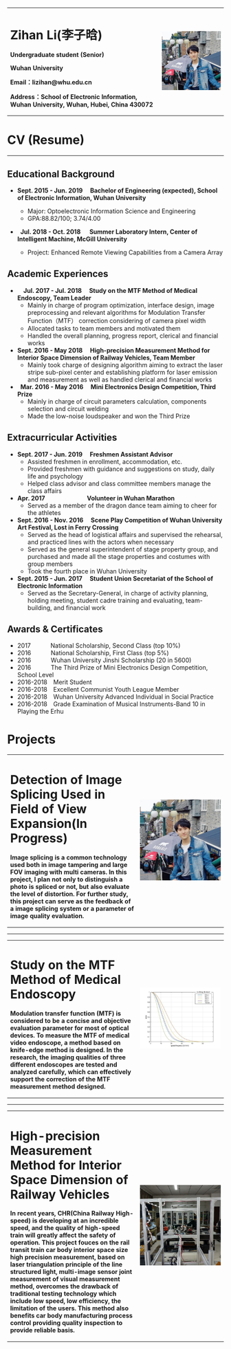 <table border="0">
  <tr>
    <td width="70%">
      <h1>Zihan Li(李子晗)</h1>
      <p><b>Undergraduate student (Senior)</b></p>
      <p><b>Wuhan University</b></p>
      <p><b>Email：lizihan@whu.edu.cn</b></p>
      <p><b>Address：School of Electronic Information, Wuhan University, Wuhan, Hubei, China 430072</b></p>
    </td>
    <td width="30%">
     <img src="/QuebecCity1.jpg" width="100%">     
    </td>
  </tr>
</table>

# CV (Resume)
---
## Educational Background
- **Sept. 2015 - Jun. 2019 &emsp;Bachelor of Engineering (expected), School of Electronic Information, Wuhan University**
  - Major: Optoelectronic Information Science and Engineering
  - GPA:88.82/100; 3.74/4.00

- **&ensp;Jul. 2018 - Oct. 2018 &emsp;  Summer Laboratory Intern, Center of Intelligent Machine, McGill University**
  - Project: Enhanced Remote Viewing Capabilities from a Camera Array
  
## Academic Experiences
- **&emsp;Jul. 2017 - Jul. 2018 &emsp;Study on the MTF Method of Medical Endoscopy, Team Leader**
  - Mainly in charge of program optimization, interface design, image preprocessing and relevant algorithms for Modulation Transfer Function（MTF） correction considering of camera pixel width
  - Allocated tasks to team members and motivated them
  - Handled the overall planning, progress report, clerical and financial works
- **Sept. 2016 - May 2018 &emsp;High-precision Measurement Method for Interior Space Dimension of Railway Vehicles, Team Member**
  - Mainly took charge of designing algorithm aiming to extract the laser stripe sub-pixel center and establishing platform for laser emission and measurement as well as handled clerical and financial works
- **&ensp;Mar. 2016 - May 2016 &emsp;Mini Electronics Design Competition, Third Prize**
  - Mainly in charge of circuit parameters calculation, components selection and circuit welding
  - Made the low-noise loudspeaker and won the Third Prize

## Extracurricular Activities
- **Sept. 2017 - Jun. 2019 &emsp;Freshmen Assistant Advisor** 													      
  - Assisted freshmen in enrollment, accommodation, etc.
  - Provided freshmen with guidance and suggestions on study, daily life and psychology
  - Helped class advisor and class committee members manage the class affairs
- **Apr. 2017 &emsp;&emsp;&emsp;&emsp;&emsp;&emsp;&ensp; Volunteer in Wuhan Marathon**
  - Served as a member of the dragon dance team aiming to cheer for the athletes
- **Sept. 2016 - Nov. 2016 &emsp;Scene Play Competition of Wuhan University Art Festival, Lost in Ferry Crossing**
  - Served as the head of logistical affairs and supervised the rehearsal, and practiced lines with the actors when necessary
  - Served as the general superintendent of stage property group, and purchased and made all the stage properties and costumes with group members
  - Took the fourth place in Wuhan University
- **Sept. 2015 - Jun. 2017 &emsp;Student Union Secretariat of the School of Electronic Information**   
  - Served as the Secretary-General, in charge of activity planning, holding meeting, student cadre training and evaluating, team-building, and financial work

## Awards & Certificates
- 2017 &emsp;&emsp;&emsp;National Scholarship, Second Class (top 10%)
- 2016 &emsp;&emsp;&emsp;National Scholarship, First Class (top 5%)
- 2016 &emsp;&emsp;&emsp;Wuhan University Jinshi Scholarship (20 in 5600)
- 2016 &emsp;&emsp;&emsp;The Third Prize of Mini Electronics Design Competition, School Level
- 2016-2018&emsp;Merit Student 
- 2016-2018&emsp;Excellent Communist Youth League Member
- 2016-2018&emsp;Wuhan University Advanced Individual in Social Practice
- 2016-2018&emsp;Grade Examination of Musical Instruments-Band 10 in Playing the Erhu

# Projects
<table border="0">
  <tr>
    <td width="60%">
      <h1>Detection of Image Splicing Used in Field of View Expansion(In Progress)</h1>
      <p><b>Image splicing is a common technology used both in image tampering and large FOV imaging with multi cameras. In this project, I plan not only to distinguish a photo is spliced or not, but also evaluate the level of distortion. For further study, this project can serve as the feedback of a image splicing system or a parameter of image quality evaluation.</b></p>
    </td>
    <td width="40%">
     <img src="/QuebecCity1.jpg" width="100%">     
    </td>
  </tr>
</table>

---

<table border="0">
  <tr>
    <td width="60%">
      <h1>Study on the MTF Method of Medical Endoscopy</h1>
      <p><b>Modulation transfer function (MTF) is considered to be a concise and objective evaluation parameter for most of optical devices. To measure the MTF of medical video endoscope, a method based on knife-edge method is designed. In the research, the imaging qualities of three different endoscopes are tested and analyzed carefully, which can effectively support the correction of the MTF measurement method designed.</b></p>
    </td>
    <td width="40%">
     <img src="/MTF Measurement.jpg" width="100%">     
    </td>
  </tr>
</table>

---

<table border="0">
  <tr>
    <td width="60%">
      <h1>High-precision Measurement Method for Interior Space Dimension of Railway Vehicles</h1>
      <p><b>In recent years, CHR(China Railway High-speed) is developing at an incredible speed, and the quality of high-speed train will greatly affect the safety of operation. This project fouces on the rail transit train car body interior space size high precision measurement, based on laser triangulation principle of the line structured light, multi-image sensor joint measurement of visual measurement method, overcomes the drawback of traditional testing technology which include low speed, low efficiency, the limitation of the users. This method also benefits car body manufacturing process control providing quality inspection to provide reliable basis.</b></p>
    </td>
    <td width="40%">
     <img src="/Interior Space Dimension.jpg" width="100%">     
    </td>
  </tr>
</table>

